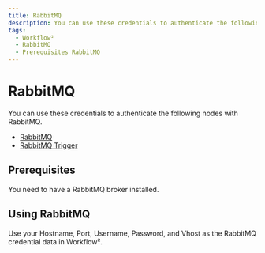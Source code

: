 ```yaml
---
title: RabbitMQ
description: You can use these credentials to authenticate the following nodes with RabbitMQ. Find the Prerequisites and how using RabbitMQ.
tags:
  - Workflow²
  - RabbitMQ
  - Prerequisites RabbitMQ
---
```

# RabbitMQ

You can use these credentials to authenticate the following nodes with RabbitMQ.
- [RabbitMQ](/workflow/integrations/nodes/workflow-nodes-base.rabbitmq/)
- [RabbitMQ Trigger](/workflow/integrations/trigger-nodes/workflow-nodes-base.rabbitmqTrigger/)

## Prerequisites

You need to have a RabbitMQ broker installed.

## Using RabbitMQ

Use your Hostname, Port, Username, Password, and Vhost as the RabbitMQ credential data in Workflow².

